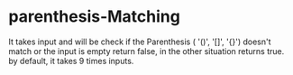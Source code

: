 # parenthesis-Matching

It takes input and will be check if the Parenthesis ( '()', '[]', '{}') doesn't match or the input is empty return false,
in the other situation returns true. by default, it takes 9 times inputs.
